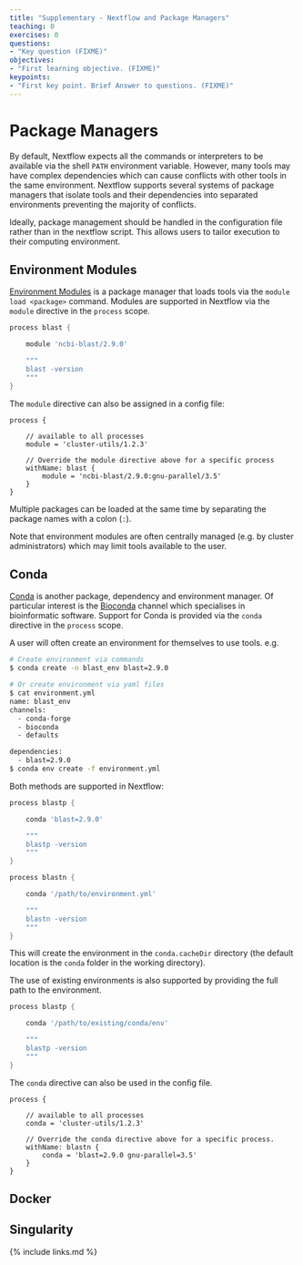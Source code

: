 ```yaml
---
title: "Supplementary - Nextflow and Package Managers"
teaching: 0
exercises: 0
questions:
- "Key question (FIXME)"
objectives:
- "First learning objective. (FIXME)"
keypoints:
- "First key point. Brief Answer to questions. (FIXME)"
---
```


# Package Managers

By default, Nextflow expects all the commands or interpreters
to be available via the shell `PATH` environment variable.
However, many tools may have complex dependencies which can
cause conflicts with other tools in the same environment.
Nextflow supports several systems of package managers that
isolate tools and their dependencies into separated environments
preventing the majority of conflicts.

Ideally, package management should be handled in the configuration
file rather than in the nextflow script. This allows users
to tailor execution to their computing environment.

## Environment Modules

[Environment Modules](http://modules.sourceforge.net/)
is a package manager that loads tools via
the `module load <package>` command. Modules are supported in
Nextflow via the `module` directive in the `process` scope.

```groovy
process blast {

	module 'ncbi-blast/2.9.0'

	"""
	blast -version
	"""
}
```

The `module` directive can also be assigned in a config file:
```
process {

	// available to all processes
    module = 'cluster-utils/1.2.3'

	// Override the module directive above for a specific process
	withName: blast {
		module = 'ncbi-blast/2.9.0:gnu-parallel/3.5'
	}
}
```

Multiple packages can be loaded at the same time by separating the
package names with a colon (`:`).

Note that environment modules are often centrally managed (e.g. by
cluster administrators) which may limit tools available to the user.

## Conda

[Conda](https://docs.conda.io/en/latest/) is another package, dependency and environment manager. Of particular interest is the
[Bioconda](https://bioconda.github.io/) channel which specialises
in bioinformatic software. Support for Conda is provided via the
`conda` directive in the `process` scope.

A user will often create an environment for themselves to use tools.
e.g.
```bash
# Create environment via commands
$ conda create -n blast_env blast=2.9.0

# Or create environment via yaml files
$ cat environment.yml
name: blast_env
channels:
  - conda-forge
  - bioconda
  - defaults

dependencies:
  - blast=2.9.0
$ conda env create -f environment.yml
```

Both methods are supported in Nextflow:
```groovy
process blastp {

	conda 'blast=2.9.0'

	"""
	blastp -version
	"""
}

process blastn {

	conda '/path/to/environment.yml'

	"""
	blastn -version
	"""
}
```

This will create the environment in the `conda.cacheDir` directory (the default location is the `conda` folder in the working directory).

The use of existing environments is also supported by providing
the full path to the environment.
```groovy
process blastp {

	conda '/path/to/existing/conda/env'

	"""
	blastp -version
	"""
}
```

The `conda` directive can also be used in the config file.
```
process {

	// available to all processes
    conda = 'cluster-utils/1.2.3'

	// Override the conda directive above for a specific process.
	withName: blastn {
		conda = 'blast=2.9.0 gnu-parallel=3.5'
	}
}
```


## Docker

## Singularity


{% include links.md %}
